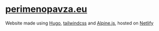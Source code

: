 # [perimenopavza.eu](https://perimenopavza.eu)

Website made using [Hugo](https://gohugo.io/), [tailwindcss](https://tailwindcss.com/) and [Alpine.js](https://alpinejs.dev/), hosted on [Netlify](https://www.netlify.com/) 
